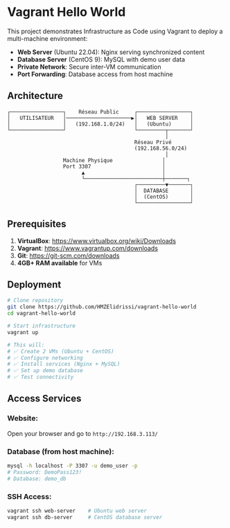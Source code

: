 # Vagrant Hello World

This project demonstrates Infrastructure as Code using Vagrant to deploy a multi-machine environment:

- **Web Server** (Ubuntu 22.04): Nginx serving synchronized content
- **Database Server** (CentOS 9): MySQL with demo user data
- **Private Network**: Secure inter-VM communication
- **Port Forwarding**: Database access from host machine

## Architecture

```
┌─────────────────┐    Réseau Public     ┌─────────────────┐
│   UTILISATEUR   │─────────────────────▶│   WEB SERVER    │
│                 │   (192.168.1.0/24)   │   (Ubuntu)      │
└─────────────────┘                      └─────────┬───────┘
                                                   │
                                         Réseau Privé
                                         (192.168.56.0/24)
                                                   │
                  Machine Physique                │
                  Port 3307                       │
                        ▲                         │
                        └─────────────────────────┼───────┐
                                         ┌─────────▼───────┐
                                         │  DATABASE       │
                                         │  (CentOS)       │
                                         └─────────────────┘
```

## Prerequisites
1. **VirtualBox**: https://www.virtualbox.org/wiki/Downloads
2. **Vagrant**: https://www.vagrantup.com/downloads
3. **Git**: https://git-scm.com/downloads
4. **4GB+ RAM available** for VMs

## Deployment
```bash
# Clone repository
git clone https://github.com/HMZElidrissi/vagrant-hello-world
cd vagrant-hello-world

# Start infrastructure
vagrant up

# This will:
# ✅ Create 2 VMs (Ubuntu + CentOS)
# ✅ Configure networking
# ✅ Install services (Nginx + MySQL)
# ✅ Set up demo database
# ✅ Test connectivity
```

## Access Services

### Website:

Open your browser and go to `http://192.168.3.113/`

### Database (from host machine):
```bash
mysql -h localhost -P 3307 -u demo_user -p
# Password: DemoPass123!
# Database: demo_db
```

### SSH Access:
```bash
vagrant ssh web-server    # Ubuntu web server
vagrant ssh db-server     # CentOS database server
```

